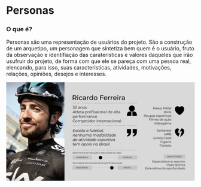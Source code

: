 # Personas

### O que é?

Personas são uma representação de usuários do projeto. São a construção de um arquetipo, um personagem que sintetiza bem quem é o usuário, fruto da observação e identifiação das carateristicas e valores daqueles que irão usufruir do projeto, de forma com que ele se pareça com uma pessoa real, elencando, para isso, suas caracteristicas, atividades, motivações, relações, opiniões, desejos e interesses.

<img src="PersonaExemplo.svg">

